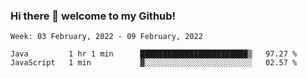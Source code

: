 ### Hi there 👋 welcome to my Github! 

<!--START_SECTION:waka-->
```text
Week: 03 February, 2022 - 09 February, 2022

Java         1 hr 1 min      ████████████████████████▒   97.27 % 
JavaScript   1 min           ▓░░░░░░░░░░░░░░░░░░░░░░░░   02.57 % 
```
<!--END_SECTION:waka-->
